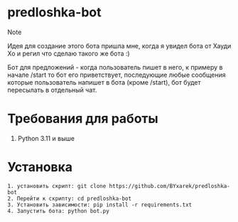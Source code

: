 

# predloshka-bot

> [!NOTE]
>  Идея для создание этого бота пришла мне, когда я увидел бота от Хауди Хо и регил что сделаю такого же бота :)

Бот для предложений - когда пользователь пишет в него, к примеру в начале /start то бот его приветствует, последующие любые сообщения которые пользователь напишет в бота (кроме /start), бот будет пересылать в отдельный чат.


# Требования для работы
1. Python 3.11 и выше

   
# Установка
```
1. установить скрипт: git clone https://github.com/BYxarek/predloshka-bot
2. Перейти к скрипту: cd predloshka-bot
3. Установить зависимости: pip install -r requirements.txt
4. Запустить бота: python bot.py
```
